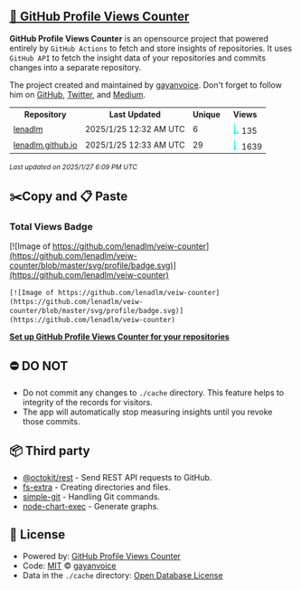## [🚀 GitHub Profile Views Counter](https://github.com/gayanvoice/github-profile-views-counter)
**GitHub Profile Views Counter** is an opensource project that powered entirely by  `GitHub Actions` to fetch and store insights of repositories.
It uses `GitHub API` to fetch the insight data of your repositories and commits changes into a separate repository.

The project created and maintained by [gayanvoice](https://github.com/gayanvoice). Don't forget to follow him on [GitHub](https://github.com/gayanvoice), [Twitter](https://twitter.com/gayanvoice), and [Medium](https://gayanvoice.medium.com/).

<table>
	<tr>
		<th>
			Repository
		</th>
		<th>
			Last Updated
		</th>
		<th>
			Unique
		</th>
		<th>
			Views
		</th>
	</tr>
	<tr>
		<td>
			<a href="https://github.com/lenadlm/veiw-counter/tree/master/readme/553327407/year.md">
				lenadlm
			</a>
		</td>
		<td>
			2025/1/25 12:32 AM UTC
		</td>
		<td>
			6
		</td>
		<td>
			<img alt="Response time graph" src="https://github.com/lenadlm/veiw-counter/raw/master/graph/553327407/small/year.png" height="20"> 135
		</td>
	</tr>
	<tr>
		<td>
			<a href="https://github.com/lenadlm/veiw-counter/tree/master/readme/586425381/year.md">
				lenadlm.github.io
			</a>
		</td>
		<td>
			2025/1/25 12:33 AM UTC
		</td>
		<td>
			29
		</td>
		<td>
			<img alt="Response time graph" src="https://github.com/lenadlm/veiw-counter/raw/master/graph/586425381/small/year.png" height="20"> 1639
		</td>
	</tr>
</table>

<small><i>Last updated on 2025/1/27 6:09 PM UTC</i></small>

## ✂️Copy and 📋 Paste
### Total Views Badge
[![Image of https://github.com/lenadlm/veiw-counter](https://github.com/lenadlm/veiw-counter/blob/master/svg/profile/badge.svg)](https://github.com/lenadlm/veiw-counter)

```readme
[![Image of https://github.com/lenadlm/veiw-counter](https://github.com/lenadlm/veiw-counter/blob/master/svg/profile/badge.svg)](https://github.com/lenadlm/veiw-counter)
```
[**Set up GitHub Profile Views Counter for your repositories**](https://github.com/gayanvoice/github-profile-views-counter)
## ⛔ DO NOT
- Do not commit any changes to `./cache` directory. This feature helps to integrity of the records for visitors.
- The app will automatically stop measuring insights until you revoke those commits.
## 📦 Third party

- [@octokit/rest](https://www.npmjs.com/package/@octokit/rest) - Send REST API requests to GitHub.
- [fs-extra](https://www.npmjs.com/package/fs-extra) - Creating directories and files.
- [simple-git](https://www.npmjs.com/package/simple-git) - Handling Git commands.
- [node-chart-exec](https://www.npmjs.com/package/node-chart-exec) - Generate graphs.
## 📄 License
- Powered by: [GitHub Profile Views Counter](https://github.com/gayanvoice/github-profile-views-counter)
- Code: [MIT](./LICENSE) © [gayanvoice](https://github.com/gayanvoice)
- Data in the `./cache` directory: [Open Database License](https://opendatacommons.org/licenses/odbl/1-0/)